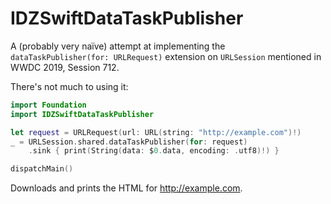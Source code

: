 # IDZSwiftDataTaskPublisher
A (probably very naïve) attempt at implementing the `dataTaskPublisher(for: URLRequest)` extension on `URLSession` mentioned in WWDC 2019, Session 712.

There's not much to using it:

```swift
import Foundation
import IDZSwiftDataTaskPublisher

let request = URLRequest(url: URL(string: "http://example.com")!)
_ = URLSession.shared.dataTaskPublisher(for: request)
    .sink { print(String(data: $0.data, encoding: .utf8)!) }

dispatchMain()
```

Downloads and prints the HTML for http://example.com.

